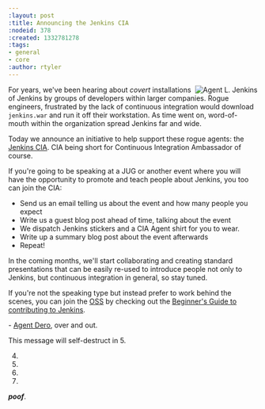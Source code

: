 ```yaml
---
:layout: post
:title: Announcing the Jenkins CIA
:nodeid: 378
:created: 1332781278
:tags:
- general
- core
:author: rtyler
---
```

<img src="http://agentdero.cachefly.net/continuousblog/images/jenkinsCIA.jpg" alt="Agent L. Jenkins" align="right"/>

For years, we've been hearing about *covert* installations of Jenkins by groups
of developers within larger companies. Rogue engineers, frustrated by the lack
of continuous integration would download `jenkins.war` and run it off their
workstation. As time went on, word-of-mouth within the organization spread
Jenkins far and wide.

Today we announce an initiative to help support these rogue agents: the
[Jenkins CIA](https://wiki.jenkins-ci.org/display/JENKINS/Jenkins+CIA+Program). CIA being short for Continuous
Integration Ambassador of course.


If you're going to be speaking at a JUG or another event where you will have
the opportunity to promote and teach people about Jenkins, you too can join the
CIA:

* Send us an email telling us about the event and how many people you expect
* Write us a guest blog post ahead of time, talking about the event
* We dispatch Jenkins stickers and a CIA Agent shirt for you to wear.
* Write up a summary blog post about the event afterwards
* Repeat!

In the coming months, we'll start collaborating and creating standard
presentations that can be easily re-used to introduce people not only to
Jenkins, but continuous integration in general, so stay tuned.


If you're not the speaking type but instead prefer to work behind the scenes,
you can join the [OSS](https://en.wikipedia.org/wiki/Office_of_Strategic_Services) by checking out the [Beginner's Guide to contributing
to Jenkins](https://wiki.jenkins-ci.org/display/JENKINS/Beginners+Guide+to+Contributing).



\- [Agent Dero](https://twitter.com/agentdero/), over and out.

<!--break-->
This message will self-destruct in 5.

4.

3.

2.

1.


***poof***.
